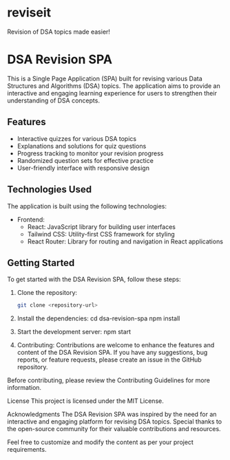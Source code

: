 # reviseit
Revision of DSA topics made easier!

# DSA Revision SPA

This is a Single Page Application (SPA) built for revising various Data Structures and Algorithms (DSA) topics. The application aims to provide an interactive and engaging learning experience for users to strengthen their understanding of DSA concepts.

## Features

- Interactive quizzes for various DSA topics
- Explanations and solutions for quiz questions
- Progress tracking to monitor your revision progress
- Randomized question sets for effective practice
- User-friendly interface with responsive design

## Technologies Used

The application is built using the following technologies:

- Frontend:
  - React: JavaScript library for building user interfaces
  - Tailwind CSS: Utility-first CSS framework for styling
  - React Router: Library for routing and navigation in React applications

## Getting Started

To get started with the DSA Revision SPA, follow these steps:

1. Clone the repository:

   ```bash
   git clone <repository-url>
   
2. Install the dependencies:
cd dsa-revision-spa
npm install

3. Start the development server:
npm start

4. Contributing:
Contributions are welcome to enhance the features and content of the DSA Revision SPA. If you have any suggestions, bug reports, or feature requests, please create an issue in the GitHub repository.

Before contributing, please review the Contributing Guidelines for more information.

License
This project is licensed under the MIT License.

Acknowledgments
The DSA Revision SPA was inspired by the need for an interactive and engaging platform for revising DSA topics.
Special thanks to the open-source community for their valuable contributions and resources.

Feel free to customize and modify the content as per your project requirements.





